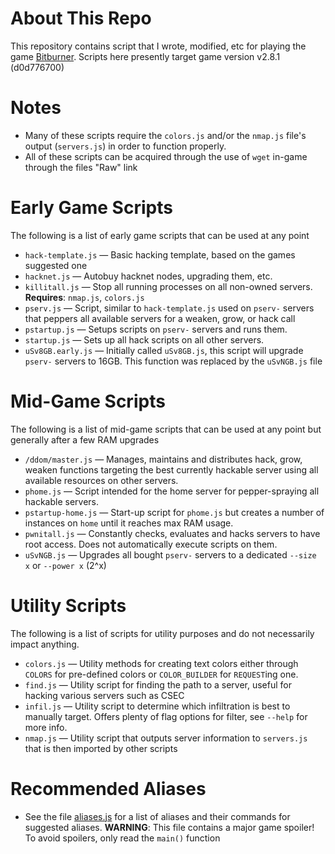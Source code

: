 # About This Repo
This repository contains script that I wrote, modified, etc for playing the game [Bitburner](https://store.steampowered.com/app/1812820/Bitburner/). Scripts here presently target game version v2.8.1 (d0d776700)

# Notes
- Many of these scripts require the `colors.js` and/or the `nmap.js` file's output (`servers.js`) in order to function properly.
- All of these scripts can be acquired through the use of `wget` in-game through the files "Raw" link

# Early Game Scripts
The following is a list of early game scripts that can be used at any point
- `hack-template.js` &mdash; Basic hacking template, based on the games suggested one
- `hacknet.js` &mdash; Autobuy hacknet nodes, upgrading them, etc.
- `killitall.js` &mdash; Stop all running processes on all non-owned servers. **Requires**: `nmap.js`, `colors.js`
- `pserv.js` &mdash; Script, similar to `hack-template.js` used on `pserv-` servers that peppers all available servers for a weaken, grow, or hack call
- `pstartup.js` &mdash; Setups scripts on `pserv-` servers and runs them.
- `startup.js` &mdash; Sets up all hack scripts on all other servers.
- `uSv8GB.early.js` &mdash; Initially called `uSv8GB.js`, this script will upgrade `pserv-` servers to 16GB. This function was replaced by the `uSvNGB.js` file

# Mid-Game Scripts
The following is a list of mid-game scripts that can be used at any point but generally after a few RAM upgrades
- `/ddom/master.js` &mdash; Manages, maintains and distributes hack, grow, weaken functions targeting the best currently hackable server using all available resources on other servers.
- `phome.js` &mdash; Script intended for the home server for pepper-spraying all hackable servers.
- `pstartup-home.js` &mdash; Start-up script for `phome.js` but creates a number of instances on `home` until it reaches max RAM usage.
- `pwnitall.js` &mdash; Constantly checks, evaluates and hacks servers to have root access. Does not automatically execute scripts on them.
- `uSvNGB.js` &mdash; Upgrades all bought `pserv-` servers to a dedicated `--size x` or `--power x` (2^x)

# Utility Scripts
The following is a list of scripts for utility purposes and do not necessarily impact anything.
- `colors.js` &mdash; Utility methods for creating text colors either through `COLORS` for pre-defined colors or `COLOR_BUILDER` for `REQUEST`ing one.
- `find.js` &mdash; Utility script for finding the path to a server, useful for hacking various servers such as CSEC
- `infil.js` &mdash; Utility script to determine which infiltration is best to manually target. Offers plenty of flag options for filter, see `--help` for more info.
- `nmap.js` &mdash; Utility script that outputs server information to `servers.js` that is then imported by other scripts

# Recommended Aliases
- See the file [aliases.js](aliases.js) for a list of aliases and their commands for suggested aliases. **WARNING**: This file contains a major game spoiler! To avoid spoilers, only read the `main()` function
